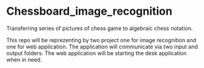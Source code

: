 # Chessboard_image_recognition
Transferring series of pictures of chess game to algebraic chess notation.

This repo will be reprezenting by two project one for image recognition and one for web application. 
The application will communicate via two input and output folders. 
The web application will be starting the desk application when in need. 

